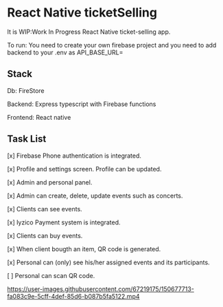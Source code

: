 # React Native ticketSelling 

It is WIP:Work In Progress React Native ticket-selling app.

To run: You need to create your own firebase project and you need to add backend to your .env as API_BASE_URL= 

## Stack

Db: FireStore

Backend: Express typescript with Firebase functions

Frontend: React native

## Task List

[x] Firebase Phone authentication is integrated.

[x] Profile and settings screen. Profile can be updated.

[x] Admin and personal panel.

[x] Admin can create, delete, update events such as concerts.

[x] Clients can see events.

[x] Iyzico Payment system is integrated.

[x] Clients can buy events.

[x] When client bougth an item, QR code is generated.

[x] Personal can (only) see his/her assigned events and its participants.

[ ] Personal can scan QR code.



https://user-images.githubusercontent.com/67219175/150677713-fa083c9e-5cff-4def-85d6-b087b5fa5122.mp4



